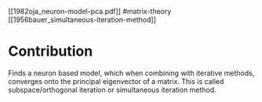 [[1982oja_neuron-model-pca.pdf]]
#matrix-theory
[[1956bauer_simultaneous-iteration-method]]

# Contribution 

   Finds a neuron based model, which when combining with iterative methods, converges onto the principal eigenvector of a matrix. This is called subspace/orthogonal iteration or simultaneous iteration method.  
